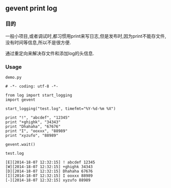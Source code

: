 ## gevent print log ##

### 目的 ###
一般小项目,或者调试时,都习惯用print来写日志,但是发布时,因为print不能存文件,没有时间等信息,所以不是很方便.

通过重定向来解决存文件和添加log的头信息.


### Usage ###

`demo.py`

    # -*- coding: utf-8 -*-
    
    from log import start_logging
    import gevent
    
    start_logging("test.log", timefmt="%Y-%d-%m %X")
    
    print "!", "abcdef", "12345"
    print "+ghighk", "34343"
    print "Dhahaha", "67676"
    print "I", "ooxxx", "88989"
    print "xyzufo", "88989"
            
    gevent.wait()

`test.log`

    [E][2014-18-07 12:32:15] ! abcdef 12345
    [W][2014-18-07 12:32:15] +ghighk 34343
    [D][2014-18-07 12:32:15] Dhahaha 67676
    [I][2014-18-07 12:32:15] I ooxxx 88989
    [-][2014-18-07 12:32:15] xyzufo 88989